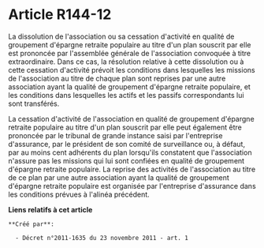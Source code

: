 # Article R144-12

La dissolution de l'association ou sa cessation d'activité en qualité de groupement d'épargne retraite populaire au titre
d'un plan souscrit par elle est prononcée par l'assemblée générale de l'association convoquée à titre extraordinaire. Dans ce
cas, la résolution relative à cette dissolution ou à cette cessation d'activité prévoit les conditions dans lesquelles les
missions de l'association au titre de chaque plan sont reprises par une autre association ayant la qualité de groupement
d'épargne retraite populaire, et les conditions dans lesquelles les actifs et les passifs correspondants lui sont transférés.

La cessation d'activité de l'association en qualité de groupement d'épargne retraite populaire au titre d'un plan souscrit
par elle peut également être prononcée par le tribunal de grande instance saisi par l'entreprise d'assurance, par le
président de son comité de surveillance ou, à défaut, par au moins cent adhérents du plan lorsqu'ils constatent que
l'association n'assure pas les missions qui lui sont confiées en qualité de groupement d'épargne retraite populaire. La
reprise des activités de l'association au titre de ce plan par une autre association ayant la qualité de groupement d'épargne
retraite populaire est organisée par l'entreprise d'assurance dans les conditions prévues à l'alinéa précédent.

**Liens relatifs à cet article**

	**Créé par**:

	  - Décret n°2011-1635 du 23 novembre 2011 - art. 1
